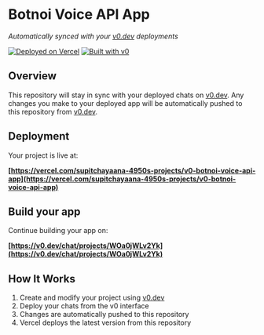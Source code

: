 # Botnoi Voice API App

*Automatically synced with your [v0.dev](https://v0.dev) deployments*

[![Deployed on Vercel](https://img.shields.io/badge/Deployed%20on-Vercel-black?style=for-the-badge&logo=vercel)](https://vercel.com/supitchayaana-4950s-projects/v0-botnoi-voice-api-app)
[![Built with v0](https://img.shields.io/badge/Built%20with-v0.dev-black?style=for-the-badge)](https://v0.dev/chat/projects/WOa0jWLv2Yk)

## Overview

This repository will stay in sync with your deployed chats on [v0.dev](https://v0.dev).
Any changes you make to your deployed app will be automatically pushed to this repository from [v0.dev](https://v0.dev).

## Deployment

Your project is live at:

**[https://vercel.com/supitchayaana-4950s-projects/v0-botnoi-voice-api-app](https://vercel.com/supitchayaana-4950s-projects/v0-botnoi-voice-api-app)**

## Build your app

Continue building your app on:

**[https://v0.dev/chat/projects/WOa0jWLv2Yk](https://v0.dev/chat/projects/WOa0jWLv2Yk)**

## How It Works

1. Create and modify your project using [v0.dev](https://v0.dev)
2. Deploy your chats from the v0 interface
3. Changes are automatically pushed to this repository
4. Vercel deploys the latest version from this repository